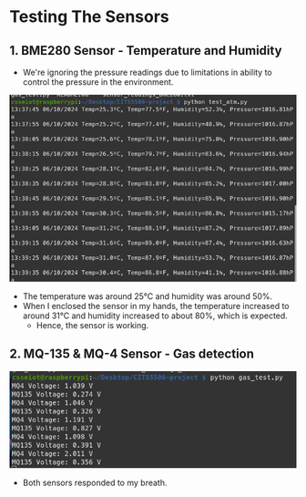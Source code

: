 # Testing The Sensors

## 1. BME280 Sensor - Temperature and Humidity

- We're ignoring the pressure readings due to limitations in ability to control the pressure in the environment.

![BME280 Sensor Test](images/bme_test.png)

- The temperature was around 25°C and humidity was around 50%.
- When I enclosed the sensor in my hands, the temperature increased to around 31°C and humidity increased to about 80%, which is expected.
  - Hence, the sensor is working.

## 2. MQ-135 & MQ-4 Sensor - Gas detection

![MQ Sensors Test](images/MQ_Test.png)

- Both sensors responded to my breath.
